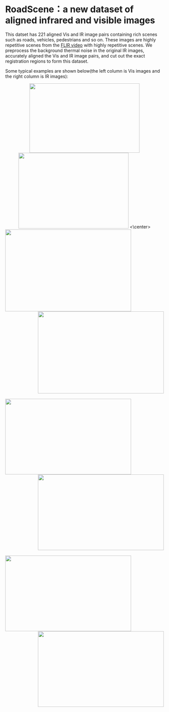 # RoadScene：a new dataset of aligned infrared and visible images

This datset has 221 aligned Vis and IR image pairs containing rich scenes such as roads, vehicles, pedestrians and so on. These images are highly repetitive scenes from the [FLIR video](https://www.flir.com/oem/adas/adas-dataset-form/) with highly repetitive scenes. We preprocess the background thermal noise in the original IR images, accurately aligned the Vis and IR image pairs, and cut out the exact registration regions to form this dataset.<br>

Some typical examples are shown below(the left column is Vis images and the right column is IR images):<br>

<center class="half">
<img src="https://github.com/hanna-xu/road-scene-infrared-visible-images/blob/master/crop_HR_visible/FLIR_05164.jpg" width="350" height="220"/><img src="https://github.com/hanna-xu/road-scene-infrared-visible-images/blob/master/cropinfrared/FLIR_05164.jpg" width="350" height="240"/>
<\center>


<div align=left><img src="https://github.com/hanna-xu/road-scene-infrared-visible-images/blob/master/crop_HR_visible/FLIR_06832.jpg" width="400" height="260"/></div>

<div align=right><img src="https://github.com/hanna-xu/road-scene-infrared-visible-images/blob/master/cropinfrared/FLIR_06832.jpg" width="400" height="260"/></div><br>

<div align=left><img src="https://github.com/hanna-xu/road-scene-infrared-visible-images/blob/master/crop_HR_visible/FLIR_07202.jpg" width="400" height="240"/></div>
<div align=right><img src="https://github.com/hanna-xu/road-scene-infrared-visible-images/blob/master/cropinfrared/FLIR_07202.jpg" width="400" height="240"/></div><br>

<div align=left><img src="https://github.com/hanna-xu/road-scene-infrared-visible-images/blob/master/crop_HR_visible/FLIR_07206.jpg" width="400" height="240"/></div>
<div align=right><img src="https://github.com/hanna-xu/road-scene-infrared-visible-images/blob/master/cropinfrared/FLIR_07206.jpg" width="400" height="240"/></div>
